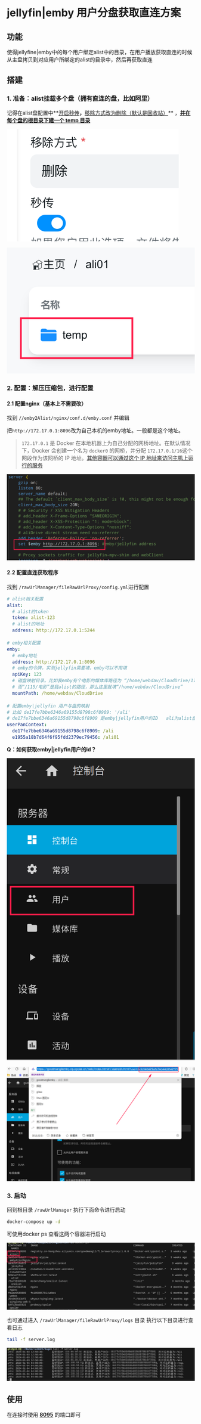 # jellyfin|emby 用户分盘获取直连方案

## 功能

使得jellyfine|emby中的每个用户绑定alist中的目录，在用户播放获取直连的时候从主盘拷贝到对应用户所绑定的alist的目录中，然后再获取直连

## 搭建

### 1. 准备：alist挂载多个盘（拥有直连的盘，比如阿里）

记得在alist盘配置中**<u>开启秒传</u>**，**<u>移除方式改为删除（默认是回收站）</u>** ，**<u>并在每个盘的根目录下建一个 temp 目录</u>**

​![image](assets/image-20240130114921-9txb12m.png)​

​![image](assets/image-20240130114944-lxdkihw.png)​

### 2. 配置：解压压缩包，进行配置

#### 2.1 配置nginx（基本上不需要改）

找到 `//emby2Alist/nginx/conf.d/emby.conf`​ 并编辑

把`http://172.17.0.1:8096`​ 改为自己本机的emby地址。一般都是这个地址。

> ​`172.17.0.1`​ 是 Docker 在本地机器上为自己分配的网桥地址。在默认情况下，Docker 会创建一个名为 `docker0`​ 的网桥，并分配 `172.17.0.1/16`​ 这个网段作为该网桥的 IP 地址。**<u>其他容器可以通过这个 IP 地址来访问主机上运行的服务</u>**

​![image](assets/image-20240125115600-dypy4hf.png)​​​

#### 2.2 配置直连获取程序

找到 `/rawUrlManager/fileRawUrlProxy/config.yml`​​ 进行配置

```yml
# alist相关配置
alist:
  # alist的token
  token: alist-123
  # alist的地址
  address: http://172.17.0.1:5244

# emby相关配置
emby: 
  # emby地址
  address: http://172.17.0.1:8096
  # emby的令牌，实测jellyfin需要填，emby可以不用填
  apiKey: 123
  # 磁盘映射目录。比如我emby有个电影的媒体库路径为 “/home/webdav/CloudDrive/115/电影”
  # 而“/115/电影”是我alist的路径，那么这里就填“/home/webdav/CloudDrive”
  mountPath: /home/webdav/CloudDrive

# 配置emby|jellyfin 用户与盘的映射
# 比如 de17fe7bbe6346a69155d8798c6f8909: '/ali'
# de17fe7bbe6346a69155d8798c6f8909 是emby|jellyfin用户的ID   ali为alist盘
userPanContext:
  de17fe7bbe6346a69155d8798c6f8909: /ali
  e1955a18b7d64f6f95fdd2379ec79456: /ali01

```

**Q：如何获取emby|jellyfin用户的id？**

​![image](assets/image-20240125140421-p3zua1e.png)​

​![image](assets/image-20240125140804-dp0tvdr.png)​

### 3. 启动

回到根目录 `/rawUrlManager`​ 执行下面命令进行启动

```sh
docker-compose up -d
```

可使用docker ps 查看这两个容器进行启动

​![image](assets/image-20240125135635-9cbfi9u.png)​

也可通过进入 `/rawUrlManager/fileRawUrlProxy/logs`​​ 目录 执行以下目录进行查看日志

```sh
tail -f server.log
```

​![image](assets/image-20240125135927-ukfq59h.png)​

## 使用

在连接时使用 **<u>8095</u>**  的端口即可
